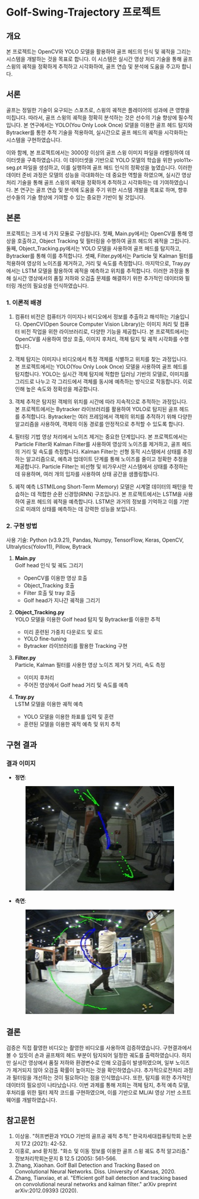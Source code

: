 # Golf-Swing-Trajectory 프로젝트

## 개요
본 프로젝트는 OpenCV와 YOLO 모델을 활용하여 골프 헤드의 인식 및 궤적을 그리는 시스템을 개발하는 것을 목표로 합니다. 이 시스템은 실시간 영상 처리 기술을 통해 골프 스윙의 궤적을 정확하게 추적하고 시각화하여, 골프 연습 및 분석에 도움을 주고자 합니다.

## 서론
골프는 정밀한 기술이 요구되는 스포츠로, 스윙의 궤적은 플레이어의 성과에 큰 영향을 미칩니다. 따라서, 골프 스윙의 궤적을 정확히 분석하는 것은 선수의 기술 향상에 필수적입니다. 본 연구에서는 YOLO(You Only Look Once) 모델을 이용한 골프 헤드 탐지와 Bytracker를 통한 추적 기술을 적용하여, 실시간으로 골프 헤드의 궤적을 시각화하는 시스템을 구현하였습니다.

이와 함께, 본 프로젝트에서는 3000장 이상의 골프 스윙 이미지 파일을 라벨링하여 데이터셋을 구축하였습니다. 이 데이터셋을 기반으로 YOLO 모델의 학습을 위한 yolo11x-seg.pt 파일을 생성하고, 이를 실행하여 골프 헤드 인식의 정확성을 높였습니다. 이러한 데이터 준비 과정은 모델의 성능을 극대화하는 데 중요한 역할을 하였으며, 실시간 영상 처리 기술을 통해 골프 스윙의 궤적을 정확하게 추적하고 시각화하는 데 기여하였습니다. 본 연구는 골프 연습 및 분석에 도움을 주기 위한 시스템 개발을 목표로 하며, 향후 선수들의 기술 향상에 기여할 수 있는 중요한 기반이 될 것입니다.

## 본론
프로젝트는 크게 네 가지 모듈로 구성됩니다. 첫째, Main.py에서는 OpenCV를 통해 영상을 호출하고, Object Tracking 및 필터링을 수행하여 골프 헤드의 궤적을 그립니다. 둘째, Object_Tracking.py에서는 YOLO 모델을 사용하여 골프 헤드를 탐지하고, Bytracker를 통해 이를 추적합니다. 셋째, Filter.py에서는 Particle 및 Kalman 필터를 적용하여 영상의 노이즈를 제거하고, 거리 및 속도를 측정합니다. 마지막으로, Tray.py에서는 LSTM 모델을 활용하여 궤적을 예측하고 위치를 추적합니다. 이러한 과정을 통해 실시간 영상에서의 품질 저하와 오검출 문제를 해결하기 위한 추가적인 데이터와 필터링 개선의 필요성을 인식하였습니다.

### 1. 이론적 배경
1. 컴퓨터 비전은 컴퓨터가 이미지나 비디오에서 정보를 추출하고 해석하는 기술입니다. OpenCV(Open Source Computer Vision Library)는 이미지 처리 및 컴퓨터 비전 작업을 위한 라이브러리로, 다양한 기능을 제공합니다. 본 프로젝트에서는 OpenCV를 사용하여 영상 호출, 이미지 후처리, 객체 탐지 및 궤적 시각화를 수행합니다.

2. 객체 탐지는 이미지나 비디오에서 특정 객체를 식별하고 위치를 찾는 과정입니다. 본 프로젝트에서는 YOLO(You Only Look Once) 모델을 사용하여 골프 헤드를 탐지합니다. YOLO는 실시간 객체 탐지에 적합한 딥러닝 기반의 모델로, 이미지를 그리드로 나누고 각 그리드에서 객체를 동시에 예측하는 방식으로 작동합니다. 이로 인해 높은 속도와 정확성을 제공합니다.

3. 객체 추적은 탐지된 객체의 위치를 시간에 따라 지속적으로 추적하는 과정입니다. 본 프로젝트에서는 Bytracker 라이브러리를 활용하여 YOLO로 탐지된 골프 헤드를 추적합니다. Bytracker는 여러 프레임에서 객체의 위치를 추적하기 위해 다양한 알고리즘을 사용하여, 객체의 이동 경로를 안정적으로 추적할 수 있도록 합니다.

4. 필터링 기법 영상 처리에서 노이즈 제거는 중요한 단계입니다. 본 프로젝트에서는 Particle Filter와 Kalman Filter를 사용하여 영상의 노이즈를 제거하고, 골프 헤드의 거리 및 속도를 측정합니다.
Kalman Filter는 선형 동적 시스템에서 상태를 추정하는 알고리즘으로, 예측과 업데이트 단계를 통해 노이즈를 줄이고 정확한 추정을 제공합니다.
Particle Filter는 비선형 및 비가우시안 시스템에서 상태를 추정하는 데 유용하며, 여러 개의 입자를 사용하여 상태 공간을 샘플링합니다.

6. 궤적 예측 LSTM(Long Short-Term Memory) 모델은 시계열 데이터의 패턴을 학습하는 데 적합한 순환 신경망(RNN) 구조입니다. 본 프로젝트에서는 LSTM을 사용하여 골프 헤드의 궤적을 예측합니다. LSTM은 과거의 정보를 기억하고 이를 기반으로 미래의 상태를 예측하는 데 강력한 성능을 보입니다.

### 2. 구현 방법
사용 기술: Python (v3.9.21), Pandas, Numpy, TensorFlow, Keras, OpenCV, Ultralytics(Yolov11), Pillow, Bytrack
1. **Main.py**  
   Golf head 인식 및 궤도 그리기
   - OpenCV를 이용한 영상 호출
   - Object_Tracking 호출
   - Filter 호출 및 tray 호출
   - Golf head가 지나간 궤적을 그리기

2. **Object_Tracking.py**  
   YOLO 모델을 이용한 Golf head 탐지 및 Bytracker를 이용한 추적
   - 미리 훈련된 가중치 다운로드 및 로드
   - YOLO fine-tuning
   - Bytracker 라이브러리를 활용한 Tracking 구현 

3. **Filter.py**  
   Particle, Kalman 필터를 사용한 영상 노이즈 제거 및 거리, 속도 측정
   - 이미지 후처리
   - 주어진 영상에서 Golf head 거리 및 속도를 예측

4. **Tray.py**  
   LSTM 모델을 이용한 궤적 예측
   - YOLO 모델을 이용한 좌표를 입력 및 훈련
   - 훈련된 모델을 이용한 궤적 예측 및 위치 추적

     

## 구현 결과


### 결과 이미지
- **정면**:
 <div align="center">
    <img src="images/정면.jpg" style="max-width: 100%; height: auto; width: 400px; height: 280px;">
</div>


- **측면**:
<div align="center">
    <img src="images/측면.jpg" style="max-width: 100%; height: auto; width: 400px; height: 280px;">
</div>


## 결론
검증은 직접 촬영한 비디오는 촬영한 비디오를 사용하여 검증하였습니다. 구현결과에서 볼 수 있듯이 손과 골프채의 헤드 부분이 탐지되어 일정한 궤도를 출력하였습니다. 하지만 실시간 영상에서 품질 저하와 환경변수로 인해 오검출이 발생하였으며, 일부 노이즈가 제거되지 않아 오검출 확률이 높아지는 것을 확인하였습니다. 추가적으로전처리 과정과 필터링을 개선하는 것이 필요하다는 점을 인식했습니다. 또한, 탐지를 위한 추가적인 데이터의 필요성이 나타났습니다. 이번 과제를 통해 저희는 객체 탐지, 추적 예측 모델, 후처리를 위한 필터 제작 코드를 구현하였으며, 이를 기반으로 ML/AI 영상 기반 소프트웨어를 개발하였습니다.


## 참고문헌
1. 이상웅. "허프변환과 YOLO 기반의 골프공 궤적 추적." 한국차세대컴퓨팅학회 논문지 17.2 (2021): 42-52.
2. 이홍로, and 황치정. "화소 및 이동 정보를 이용한 골프 스윙 궤도 추적 알고리즘." 정보처리학회논문지 B 12.5 (2005): 561-566.
3. Zhang, Xiaohan. Golf Ball Detection and Tracking Based on Convolutional Neural Networks. Diss. University of Kansas, 2020.
4. Zhang, Tianxiao, et al. "Efficient golf ball detection and tracking based on convolutional neural networks and kalman filter." arXiv preprint arXiv:2012.09393 (2020).
